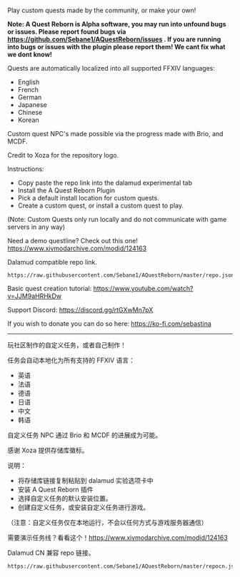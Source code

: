 Play custom quests made by the community, or make your own!

**Note: A Quest Reborn is Alpha software, you may run into unfound bugs or issues. Please report found bugs via https://github.com/Sebane1/AQuestReborn/issues . 
If you are running into bugs or issues with the plugin please report them! We cant fix what we dont know!**

Quests are automatically localized into all supported FFXIV languages:
- English
- French
- German
- Japanese
- Chinese
- Korean

Custom quest NPC's made possible via the progress made with Brio, and MCDF.

Credit to Xoza for the repository logo.

Instructions:
- Copy paste the repo link into the dalamud experimental tab
- Install the A Quest Reborn Plugin
- Pick a default install location for custom quests.
- Create a custom quest, or install a custom quest to play.

(Note: Custom Quests only run locally and do not communicate with game servers in any way)

Need a demo questline? Check out this one! https://www.xivmodarchive.com/modid/124163

Dalamud compatible repo link.
```
https://raw.githubusercontent.com/Sebane1/AQuestReborn/master/repo.json
```

Basic quest creation tutorial:
https://www.youtube.com/watch?v=JJM9aHRHkDw

Support Discord: https://discord.gg/rtGXwMn7pX

If you wish to donate you can do so here: https://ko-fi.com/sebastina


-----------------------------------------------------------------------------------



玩社区制作的自定义任务，或者自己制作！

任务会自动本地化为所有支持的 FFXIV 语言：
- 英语
- 法语
- 德语
- 日语
- 中文
- 韩语

自定义任务 NPC 通过 Brio 和 MCDF 的进展成为可能。

感谢 Xoza 提供存储库徽标。

说明：
- 将存储库链接复制粘贴到 dalamud 实验选项卡中
- 安装 A Quest Reborn 插件
- 选择自定义任务的默认安装位置。
- 创建自定义任务，或安装自定义任务进行游戏。

（注意：自定义任务仅在本地运行，不会以任何方式与游戏服务器通信）

需要演示任务线？看看这个！https://www.xivmodarchive.com/modid/124163

Dalamud CN 兼容 repo 链接。
```
https://raw.githubusercontent.com/Sebane1/AQuestReborn/master/repocn.json
```
